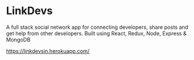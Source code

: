 # LinkDevs
A full stack social network app for connecting developers, share posts and get help from other developers. Built using React, Redux, Node, Express &amp; MongoDB

https://linkdevsin.herokuapp.com/
